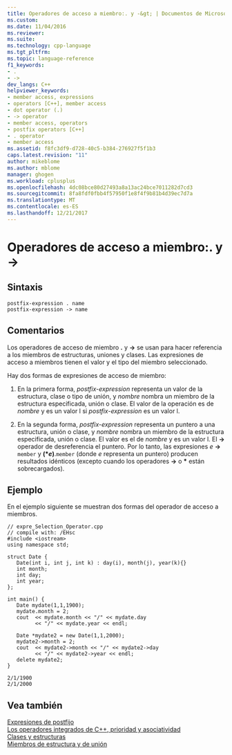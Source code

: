 ```yaml
---
title: Operadores de acceso a miembro:. y -&gt; | Documentos de Microsoft
ms.custom: 
ms.date: 11/04/2016
ms.reviewer: 
ms.suite: 
ms.technology: cpp-language
ms.tgt_pltfrm: 
ms.topic: language-reference
f1_keywords:
- .
- ->
dev_langs: C++
helpviewer_keywords:
- member access, expressions
- operators [C++], member access
- dot operator (.)
- -> operator
- member access, operators
- postfix operators [C++]
- . operator
- member access
ms.assetid: f8fc3df9-d728-40c5-b384-276927f5f1b3
caps.latest.revision: "11"
author: mikeblome
ms.author: mblome
manager: ghogen
ms.workload: cplusplus
ms.openlocfilehash: 4dc08bce80d27493a8a13ac24bce7011282d7cd3
ms.sourcegitcommit: 8fa8fdf0fbb4f57950f1e8f4f9b81b4d39ec7d7a
ms.translationtype: MT
ms.contentlocale: es-ES
ms.lasthandoff: 12/21/2017
---
```

# <a name="member-access-operators--and--gt"></a>Operadores de acceso a miembro:. y -&gt;
## <a name="syntax"></a>Sintaxis  
  
```  
postfix-expression . name  
postfix-expression -> name  
```  
  
## <a name="remarks"></a>Comentarios  
 Los operadores de acceso de miembro **.** y  **->**  se usan para hacer referencia a los miembros de estructuras, uniones y clases. Las expresiones de acceso a miembros tienen el valor y el tipo del miembro seleccionado.  
  
 Hay dos formas de expresiones de acceso de miembro:  
  
1.  En la primera forma, *postfix-expression* representa un valor de la estructura, clase o tipo de unión, y *nombre* nombra un miembro de la estructura especificada, unión o clase. El valor de la operación es de *nombre* y es un valor l si *postfix-expression* es un valor l.  
  
2.  En la segunda forma, *postfix-expression* representa un puntero a una estructura, unión o clase, y *nombre* nombra un miembro de la estructura especificada, unión o clase. El valor es el de *nombre* y es un valor l. El  **->**  operador de desreferencia el puntero. Por lo tanto, las expresiones *e*  **->**  `member` y **(\****e***)**.`member` (donde *e* representa un puntero) producen resultados idénticos (excepto cuando los operadores  **->**  o  **\***  están sobrecargados).  
  
## <a name="example"></a>Ejemplo  
 En el ejemplo siguiente se muestran dos formas del operador de acceso a miembros.  
  
```  
// expre_Selection_Operator.cpp  
// compile with: /EHsc  
#include <iostream>  
using namespace std;  
  
struct Date {  
   Date(int i, int j, int k) : day(i), month(j), year(k){}  
   int month;  
   int day;  
   int year;  
};  
  
int main() {  
   Date mydate(1,1,1900);  
   mydate.month = 2;     
   cout  << mydate.month << "/" << mydate.day  
         << "/" << mydate.year << endl;  
  
   Date *mydate2 = new Date(1,1,2000);  
   mydate2->month = 2;  
   cout  << mydate2->month << "/" << mydate2->day  
         << "/" << mydate2->year << endl;  
   delete mydate2;  
}  
```  
  
```Output  
2/1/1900  
2/1/2000  
```  
  
## <a name="see-also"></a>Vea también  
 [Expresiones de postfijo](../cpp/postfix-expressions.md)   
 [Los operadores integrados de C++, prioridad y asociatividad](../cpp/cpp-built-in-operators-precedence-and-associativity.md)   
 [Clases y estructuras](../cpp/classes-and-structs-cpp.md)   
 [Miembros de estructura y de unión](../c-language/structure-and-union-members.md)